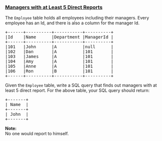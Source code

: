 ### [Managers with at Least 5 Direct Reports](https://leetcode.com/problems/managers-with-at-least-5-direct-reports)

<p>The <code>Employee</code> table holds all employees including their managers. Every employee has an Id, and there is also a column for the manager Id.</p>

<pre>
+------+----------+-----------+----------+
|Id    |Name 	  |Department |ManagerId |
+------+----------+-----------+----------+
|101   |John 	  |A 	      |null      |
|102   |Dan 	  |A 	      |101       |
|103   |James 	  |A 	      |101       |
|104   |Amy 	  |A 	      |101       |
|105   |Anne 	  |A 	      |101       |
|106   |Ron 	  |B 	      |101       |
+------+----------+-----------+----------+
</pre>

<p>Given the <code>Employee</code> table, write a SQL query that finds out managers with at least 5 direct report. For the above table, your SQL query should return:</p>

<pre>
+-------+
| Name  |
+-------+
| John  |
+-------+
</pre>

<p><b>Note:</b><br />
No one would report to himself.</p>
